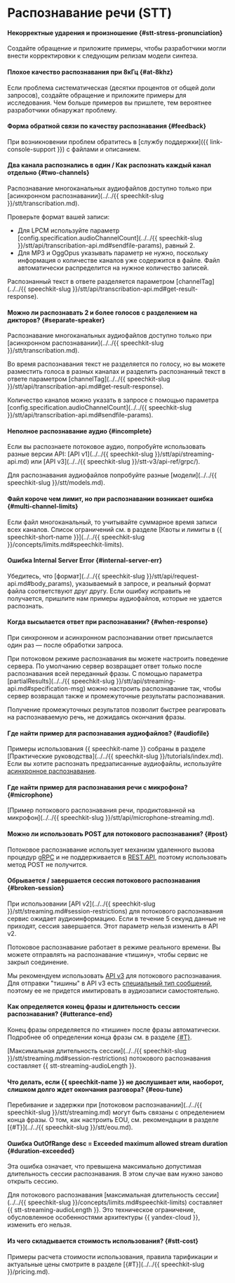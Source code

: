# Распознавание речи (STT)


#### Некорректные ударения и произношение {#stt-stress-pronunciation}

Создайте обращение и приложите примеры, чтобы разработчики могли внести корректировки к следующим релизам модели синтеза.


#### Плохое качество распознавания при 8кГц {#at-8khz}

Если проблема систематическая (десятки процентов от общей доли запросов), создайте обращение и приложите примеры для исследования. Чем больше примеров вы пришлете, тем вероятнее разработчики обнаружат проблему.


#### Форма обратной связи по качеству распознавания {#feedback}



При возникновении проблем обратитесь в [службу поддержки]({{ link-console-support }}) с файлами и описанием.


#### Два канала распознались в один / Как распознать каждый канал отдельно {#two-channels}

Распознавание многоканальных аудиофайлов доступно только при [асинхронном распознавании](../../{{ speechkit-slug }}/stt/transcribation.md).

Проверьте формат вашей записи:

* Для LPCM используйте параметр [config.specification.audioChannelCount](../../{{ speechkit-slug }}/stt/api/transcribation-api.md#sendfile-params), равный 2.
* Для MP3 и OggOpus указывать параметр не нужно, поскольку информация о количестве каналов уже содержится в файле. Файл автоматически распределится на нужное количество записей.

Распознанный текст в ответе разделяется параметром [channelTag](../../{{ speechkit-slug }}/stt/api/transcribation-api.md#get-result-response).

#### Можно ли распознавать 2 и более голосов с разделением на дикторов? {#separate-speaker}

Распознавание многоканальных аудиофайлов доступно только при [асинхронном распознавании](../../{{ speechkit-slug }}/stt/transcribation.md).

Во время распознавания текст не разделяется по голосу, но вы можете разместить голоса в разных каналах и разделить распознанный текст в ответе параметром [channelTag](../../{{ speechkit-slug }}/stt/api/transcribation-api.md#get-result-response).

Количество каналов можно указать в запросе с помощью параметра [config.specification.audioChannelCount](../../{{ speechkit-slug }}/stt/api/transcribation-api.md#sendfile-params).

#### Неполное распознавание аудио {#incomplete}

Если вы распознаете потоковое аудио, попробуйте использовать разные версии API: [API v1](../../{{ speechkit-slug }}/stt/api/streaming-api.md) или [API v3](../../{{ speechkit-slug }}/stt-v3/api-ref/grpc/). 

Для распознавания аудиофайлов попробуйте разные [модели](../../{{ speechkit-slug }}/stt/models.md).


#### Файл короче чем лимит, но при распознавании возникает ошибка {#multi-channel-limits}

Если файл многоканальный, то учитывайте суммарное время записи всех каналов. Список ограничений см. в разделе [Квоты и лимиты в {{ speechkit-short-name }}](../../{{ speechkit-slug }}/concepts/limits.md#speechkit-limits).

#### Ошибка Internal Server Error {#internal-server-err}

Убедитесь, что [формат](../../{{ speechkit-slug }}/stt/api/request-api.md#body_params), указываемый в запросе, и реальный формат файла соответствуют друг другу. Если ошибку исправить не получается, пришлите нам примеры аудиофайлов, которые не удается распознать.

#### Когда высылается ответ при распознавании? {#when-response}

При синхронном и асинхронном распознавании ответ присылается один раз — после обработки запроса.

При потоковом режиме распознавания вы можете настроить поведение сервера. По умолчанию сервер возвращает ответ только после распознавания всей переданный фразы. С помощью параметра [partialResults](../../{{ speechkit-slug }}/stt/api/streaming-api.md#specification-msg) можно настроить распознавание так, чтобы сервер возвращал также и промежуточные результаты распознавания.

Получение промежуточных результатов позволит быстрее реагировать на распознаваемую речь, не дожидаясь окончания фразы.

#### Где найти пример для распознавания аудиофайлов? {#audiofile}

Примеры использования {{ speechkit-name }} собраны в разделе [Практические руководства](../../{{ speechkit-slug }}/tutorials/index.md). Если вы хотите распознать предзаписанные аудиофайлы, используйте [асинхронное распознавание](../../speechkit/stt/transcribation.md).

#### Где найти пример для распознавания речи с микрофона? {#microphone}

[Пример потокового распознавания речи, продиктованной на микрофон](../../{{ speechkit-slug }}/stt/api/microphone-streaming.md).

#### Можно ли использовать POST для потокового распознавания? {#post}

Потоковое распознавание использует механизм удаленного вызова процедур [gRPC](../../glossary/) и не поддерживается в [REST API](../../glossary/rest-api.md), поэтому использовать метод POST не получится.

#### Обрывается / завершается сессия потокового распознавания {#broken-session}

При использовании [API v2](../../{{ speechkit-slug }}/stt/streaming.md#session-restrictions) для потокового распознавания сервис ожидает аудиоинформацию. Если в течение 5 секунд данные не приходят, сессия завершается. Этот параметр нельзя изменить в API v2.

Потоковое распознавание работает в режиме реального времени. Вы можете отправлять на распознавание «тишину», чтобы сервис не закрыл соединение.

Мы рекомендуем использовать [API v3](../../) для потокового распознавания. Для отправки "тишины" в API v3 есть [специальный тип сообщений](../../speechkit/stt-v3/api-ref/grpc/Recognizer/recognizeStreaming.md#speechkit.stt.v3.SilenceChunk), поэтому ее не придется имитировать в аудиозаписи самостоятельно.

#### Как определяется конец фразы и длительность сессии распознавания? {#utterance-end}

Конец фразы определяется по «тишине» после фразы автоматически. Подробнее об определении конца фразы см. в разделе [{#T}](../../speechkit/stt/eou.md).

[Максимальная длительность сессии](../../{{ speechkit-slug }}/stt/streaming.md#session-restrictions) потокового распознавания составляет {{ stt-streaming-audioLength }}.

#### Что делать, если {{ speechkit-name }} не дослушивает или, наоборот, слишком долго ждет окончания разговора? {#eou-tune}

Перебивание и задержки при [потоковом распознавании](../../{{ speechkit-slug }}/stt/streaming.md) могут быть связаны с определением конца фразы. О том, как настроить EOU, см. рекомендации в разделе [{#T}](../../{{ speechkit-slug }}/stt/eou.md).

#### Ошибка OutOfRange desc = Exceeded maximum allowed stream duration {#duration-exceeded}

Эта ошибка означает, что превышена максимально допустимая длительность сессии распознавания. В этом случае вам нужно заново открыть сессию.

Для потокового распознавания [максимальная длительность сессии](../../{{ speechkit-slug }}/concepts/limits.md#speechkit-limits) составляет {{ stt-streaming-audioLength }}. Это техническое ограничение, обусловленное особенностями архитектуры {{ yandex-cloud }}, изменить его нельзя.

#### Из чего складывается стоимость использования? {#stt-cost}

Примеры расчета стоимости использования, правила тарификации и актуальные цены смотрите в разделе [{#T}](../../{{ speechkit-slug }}/pricing.md).

